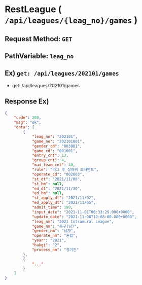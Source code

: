 # RestLeague ( `/api/leagues/{leag_no}/games` )
## Request Method: `GET`
## PathVariable: `leag_no`
## Ex) `get: /api/leagues/202101/games`
- get: /api/leagues/202101/games
## Response Ex)
```json
{
    "code": 200,
    "msg": "ok",
    "data": [
        {
            "leag_no": "202101",
            "game_no": "202101001",
            "gender_cd": "003001",
            "game_cd": "001001",
            "entry_cnt": 13,
            "group_cnt": 4,
            "max_team_cnt": 40,
            "rule": "리그 후 상하위 토너먼트",
            "operate_cd": "002003",
            "st_dt": "2021/11/08",
            "st_hm": null,
            "ed_dt": "2021/11/30",
            "ed_hm": null,
            "st_apply_dt": "2021/11/02",
            "ed_apply_dt": "2021/11/05",
            "admit_time": 180,
            "input_date": "2021-11-01T06:33:29.000+0000",
            "update_date": "2021-11-08T12:08:00.000+0000",
            "leag_nm": "2021 Intramural League",
            "game_nm": "축구(남)",
            "gender_nm": "남자",
            "operate_nm": "혼합",
            "year": "2021",
            "hakgi": "2",
            "process_nm": "경기전"
        },
        {
            "..."
        }
    ]
}
```

